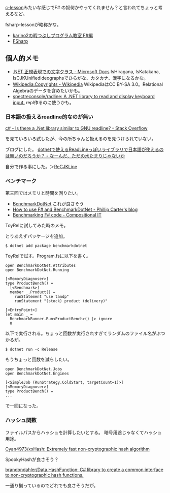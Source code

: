 [c-lesson](https://karino2.github.io/c-lesson/)みたいな感じでF# の奴何かやってくれません？と言われてちょっと考えるなど。

fsharp-lessonが略称かな。

- [karino2の暇つぶしプログラム教室 F#編](https://karino2.github.io/fsharp-lesson/)
- [FSharp](FSharp.md)

## 個人的メモ

- [.NET 正規表現での文字クラス - Microsoft Docs](https://docs.microsoft.com/ja-jp/dotnet/standard/base-types/character-classes-in-regular-expressions#SupportedNamedBlocks) IsHiragana, IsKatakana, IsCJKUnifiedIdeographsでひらがな、カタカナ、漢字になるかな。
- [Wikipedia:Copyrights - Wikipedia](https://en.wikipedia.org/wiki/Wikipedia:Copyrights) WikipediaはCC BY-SA 3.0。Relational Algebraのデータを含めたいかも。
- [spectreconsole/radline: A .NET library to read and display keyboard input.](https://github.com/spectreconsole/radline) repl作るのに使うかも。

### 日本語の扱えるreadline的なのが無い

[c# - Is there a .Net library similar to GNU readline? - Stack Overflow](https://stackoverflow.com/questions/2024170/is-there-a-net-library-similar-to-gnu-readline)

を見ていろいろ試したが、今の所ちゃんと扱えるのを見つけられていない。

ブログにした。 [dotnetで使えるReadLineっぽいライブラリで日本語が使えるのは無いのだろうか？ - なーんだ、ただの水たまりじゃないか](https://karino2.github.io/2022/08/26/dotnet_readline_like_lib_for_japanese.html)

自分で作る事にした。＞[ReCJKLine](ReCJKLine.md)

### ベンチマーク

第三回ではメモリと時間を測りたい。

- [BenchmarkDotNet](https://benchmarkdotnet.org/) これが良さそう
- [How to use F# and BenchmarkDotNet - Phillip Carter's blog](https://phillipcarter.dev/posts/benchmarking-fsharp/)
- [Benchmarking F# code - Compositional IT](https://www.compositional-it.com/news-blog/benchmarking-f-code/)

ToyRelに試してみた時のメモ。

とりあえずパッケージを追加。

```
$ dotnet add package benchmarkdotnet
```

ToyRelで試す。Program.fsに以下を書く。

```
open BenchmarkDotNet.Attributes
open BenchmarkDotNet.Running

[<MemoryDiagnoser>]
type ProductBench() =
  [<Benchmark>]
  member _.Product() =
    runStatement "use tandp"
    runStatement "(stock) product (delivery)"

[<EntryPoint>]
let main _ = 
  BenchmarkRunner.Run<ProductBench>() |> ignore
  0
```

以下で実行される。ちょっと回数が実行されすぎてランダムのファイル名がぶつかるが。

```
$ dotnet run -c Release
```

もうちょっと回数を減らしたい。

```
open BenchmarkDotNet.Jobs
open BenchmarkDotNet.Engines

[<SimpleJob (RunStrategy.ColdStart, targetCount=1)>]
[<MemoryDiagnoser>]
type ProductBench() =
...
```

で一回になった。

### ハッシュ関数

ファイルパスからハッシュを計算したいとする。
暗号用途じゃなくてハッシュ用途。

[Cyan4973/xxHash: Extremely fast non-cryptographic hash algorithm](https://github.com/Cyan4973/xxHash)

SpookyHashが良さそう？

[brandondahler/Data.HashFunction: C# library to create a common interface to non-cryptographic hash functions.](https://github.com/brandondahler/Data.HashFunction/)

一通り揃っているのでどれでも良さそうだが。